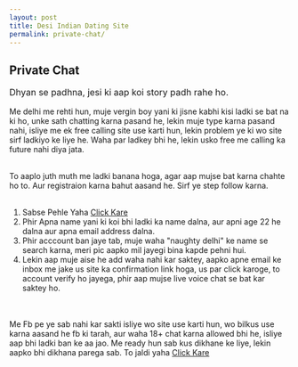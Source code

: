 ```yaml
---
layout: post
title: Desi Indian Dating Site 
permalink: private-chat/
---
```

<div class="jumbotron">
  <h2>Private Chat</h2>
 <p style="font-size: medium">
Dhyan se padhna, jesi ki aap koi story padh rahe ho.

Me delhi me rehti hun, muje vergin boy yani ki jisne kabhi kisi ladki se bat na ki ho, unke sath chatting karna pasand he, lekin muje type karna pasand nahi, isliye me ek free calling site use karti hun, lekin problem ye ki wo site sirf ladkiyo ke liye he. Waha par ladkey bhi he, lekin usko free me calling ka future nahi diya jata.
<br/><br/>

To aaplo juth muth me ladki banana hoga, agar aap mujse bat karna chahte ho to. Aur registraion karna bahut aasand he. Sirf ye step follow karna.<br/><br/>
1. Sabse Pehle Yaha <a href="http://www.enyusu.com/dating/female/" target="_blank"> Click Kare</a><br/>
2. Phir Apna name yani ki koi bhi ladki ka name dalna, aur apni age 22 he dalna aur apna email address dalna.<br/>
3. Phir acccount ban jaye tab, muje waha "naughty delhi" ke name se search karna, meri pic aapko mil jayegi bina kapde pehni hui.<br/>
4. Lekin aap muje aise he add waha nahi kar saktey, aapko apne email ke inbox me jake us site ka confirmation link hoga, us par click karoge, to account verify ho jayega, phir aap mujse live voice chat se bat kar saktey ho.

<br/><br/> Me Fb pe ye sab nahi kar sakti isliye wo site use karti hun, wo bilkus use karna aasand he fb ki tarah, aur waha 18+ chat karna allowed bhi he, isliye aap bhi ladki ban ke aa jao. Me ready hun sab kus dikhane ke liye, lekin aapko bhi dikhana parega sab. To jaldi yaha <a href="http://www.enyusu.com/dating/female/" target="_blank"> Click Kare</a><br/> </p>
